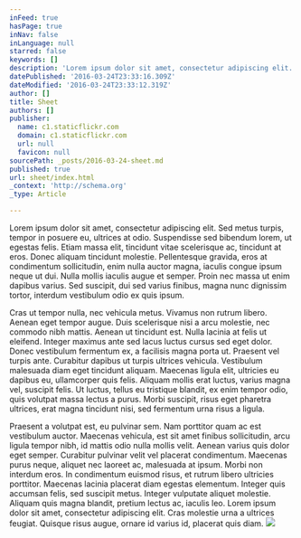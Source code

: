 ```yaml
---
inFeed: true
hasPage: true
inNav: false
inLanguage: null
starred: false
keywords: []
description: 'Lorem ipsum dolor sit amet, consectetur adipiscing elit. Sed metus turpis, tempor in posuere eu, ultrices at odio. Suspendisse sed bibendum lorem, ut egestas felis. Etiam massa elit, tincidunt vitae scelerisque ac, tincidunt at eros. Donec aliquam tincidunt molestie. Pellentesque gravida, eros at condimentum sollicitudin, enim nulla auctor magna, iaculis congue ipsum neque ut dui. Nulla mollis iaculis augue et semper. Proin nec massa ut enim dapibus varius. Sed suscipit, dui sed varius finibus, magna nunc dignissim tortor, interdum vestibulum odio ex quis ipsum.'
datePublished: '2016-03-24T23:33:16.309Z'
dateModified: '2016-03-24T23:33:12.319Z'
author: []
title: Sheet
authors: []
publisher:
  name: c1.staticflickr.com
  domain: c1.staticflickr.com
  url: null
  favicon: null
sourcePath: _posts/2016-03-24-sheet.md
published: true
url: sheet/index.html
_context: 'http://schema.org'
_type: Article

---
```

Lorem ipsum dolor sit amet, consectetur adipiscing elit. Sed metus turpis, tempor in posuere eu, ultrices at odio. Suspendisse sed bibendum lorem, ut egestas felis. Etiam massa elit, tincidunt vitae scelerisque ac, tincidunt at eros. Donec aliquam tincidunt molestie. Pellentesque gravida, eros at condimentum sollicitudin, enim nulla auctor magna, iaculis congue ipsum neque ut dui. Nulla mollis iaculis augue et semper. Proin nec massa ut enim dapibus varius. Sed suscipit, dui sed varius finibus, magna nunc dignissim tortor, interdum vestibulum odio ex quis ipsum.

Cras ut tempor nulla, nec vehicula metus. Vivamus non rutrum libero. Aenean eget tempor augue. Duis scelerisque nisi a arcu molestie, nec commodo nibh mattis. Aenean ut tincidunt est. Nulla lacinia at felis ut eleifend. Integer maximus ante sed lacus luctus cursus sed eget dolor. Donec vestibulum fermentum ex, a facilisis magna porta ut. Praesent vel turpis ante. Curabitur dapibus ut turpis ultrices vehicula. Vestibulum malesuada diam eget tincidunt aliquam. Maecenas ligula elit, ultricies eu dapibus eu, ullamcorper quis felis. Aliquam mollis erat luctus, varius magna vel, suscipit felis. Ut luctus, tellus eu tristique blandit, ex enim tempor odio, quis volutpat massa lectus a purus. Morbi suscipit, risus eget pharetra ultrices, erat magna tincidunt nisi, sed fermentum urna risus a ligula.

Praesent a volutpat est, eu pulvinar sem. Nam porttitor quam ac est vestibulum auctor. Maecenas vehicula, est sit amet finibus sollicitudin, arcu ligula tempor nibh, id mattis odio nulla mollis velit. Aenean varius quis dolor eget semper. Curabitur pulvinar velit vel placerat condimentum. Maecenas purus neque, aliquet nec laoreet ac, malesuada at ipsum. Morbi non interdum eros. In condimentum euismod risus, et rutrum libero ultricies porttitor. Maecenas lacinia placerat diam egestas elementum. Integer quis accumsan felis, sed suscipit metus. Integer vulputate aliquet molestie. Aliquam quis magna blandit, pretium lectus ac, iaculis leo. Lorem ipsum dolor sit amet, consectetur adipiscing elit. Cras molestie urna a ultrices feugiat. Quisque risus augue, ornare id varius id, placerat quis diam.
![](https://c1.staticflickr.com/5/4057/4498733907_68e3d30ae2_b.jpg)